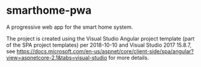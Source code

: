 # smarthome-pwa

A progressive web app for the smart home system.

The project is created using the Visual Studio Angular project template (part of the SPA project templates) per 2018-10-10 and Visual Studio 2017 15.8.7, see https://docs.microsoft.com/en-us/aspnet/core/client-side/spa/angular?view=aspnetcore-2.1&tabs=visual-studio for more details.
